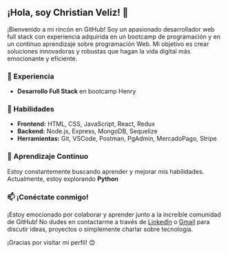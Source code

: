 ## ¡Hola, soy Christian Veliz! 👋

¡Bienvenido a mi rincón en GitHub! Soy un apasionado desarrollador web full stack con experiencia adquirida en un bootcamp de programación y en un continuo aprendizaje sobre programación Web. Mi objetivo es crear soluciones innovadoras y robustas que hagan la vida digital más emocionante y eficiente.

### 💼 Experiencia

- **Desarrollo Full Stack** en bootcamp Henry

### 🚀 Habilidades

- **Frontend:** HTML, CSS, JavaScript, React, Redux
- **Backend:** Node.js, Express, MongoDB, Sequelize
- **Herramientas:** Git, VSCode, Postman, PgAdmin, MercadoPago, Stripe

### 🌱 Aprendizaje Continuo

Estoy constantemente buscando aprender y mejorar mis habilidades. Actualmente, estoy explorando **Python**

### 📫 ¡Conéctate conmigo!

¡Estoy emocionado por colaborar y aprender junto a la increíble comunidad de GitHub! No dudes en contactarme a través de [LinkedIn](www.linkedin.com/in/christian-veliz-a73548264) o [Gmail](chrivel1998@gmail.com) para discutir ideas, proyectos o simplemente charlar sobre tecnología.

¡Gracias por visitar mi perfil! 😊
